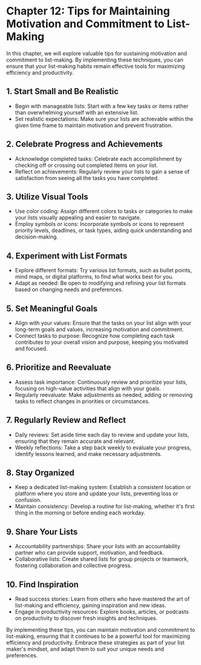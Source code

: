 Chapter 12: Tips for Maintaining Motivation and Commitment to List-Making
=========================================================================

In this chapter, we will explore valuable tips for sustaining motivation and commitment to list-making. By implementing these techniques, you can ensure that your list-making habits remain effective tools for maximizing efficiency and productivity.

**1. Start Small and Be Realistic**
-----------------------------------

* Begin with manageable lists: Start with a few key tasks or items rather than overwhelming yourself with an extensive list.
* Set realistic expectations: Make sure your lists are achievable within the given time frame to maintain motivation and prevent frustration.

**2. Celebrate Progress and Achievements**
------------------------------------------

* Acknowledge completed tasks: Celebrate each accomplishment by checking off or crossing out completed items on your list.
* Reflect on achievements: Regularly review your lists to gain a sense of satisfaction from seeing all the tasks you have completed.

**3. Utilize Visual Tools**
---------------------------

* Use color coding: Assign different colors to tasks or categories to make your lists visually appealing and easier to navigate.
* Employ symbols or icons: Incorporate symbols or icons to represent priority levels, deadlines, or task types, aiding quick understanding and decision-making.

**4. Experiment with List Formats**
-----------------------------------

* Explore different formats: Try various list formats, such as bullet points, mind maps, or digital platforms, to find what works best for you.
* Adapt as needed: Be open to modifying and refining your list formats based on changing needs and preferences.

**5. Set Meaningful Goals**
---------------------------

* Align with your values: Ensure that the tasks on your list align with your long-term goals and values, increasing motivation and commitment.
* Connect tasks to purpose: Recognize how completing each task contributes to your overall vision and purpose, keeping you motivated and focused.

**6. Prioritize and Reevaluate**
--------------------------------

* Assess task importance: Continuously review and prioritize your lists, focusing on high-value activities that align with your goals.
* Regularly reevaluate: Make adjustments as needed, adding or removing tasks to reflect changes in priorities or circumstances.

**7. Regularly Review and Reflect**
-----------------------------------

* Daily reviews: Set aside time each day to review and update your lists, ensuring that they remain accurate and relevant.
* Weekly reflections: Take a step back weekly to evaluate your progress, identify lessons learned, and make necessary adjustments.

**8. Stay Organized**
---------------------

* Keep a dedicated list-making system: Establish a consistent location or platform where you store and update your lists, preventing loss or confusion.
* Maintain consistency: Develop a routine for list-making, whether it's first thing in the morning or before ending each workday.

**9. Share Your Lists**
-----------------------

* Accountability partnerships: Share your lists with an accountability partner who can provide support, motivation, and feedback.
* Collaborative lists: Create shared lists for group projects or teamwork, fostering collaboration and collective progress.

**10. Find Inspiration**
------------------------

* Read success stories: Learn from others who have mastered the art of list-making and efficiency, gaining inspiration and new ideas.
* Engage in productivity resources: Explore books, articles, or podcasts on productivity to discover fresh insights and techniques.

By implementing these tips, you can maintain motivation and commitment to list-making, ensuring that it continues to be a powerful tool for maximizing efficiency and productivity. Embrace these strategies as part of your list maker's mindset, and adapt them to suit your unique needs and preferences.

